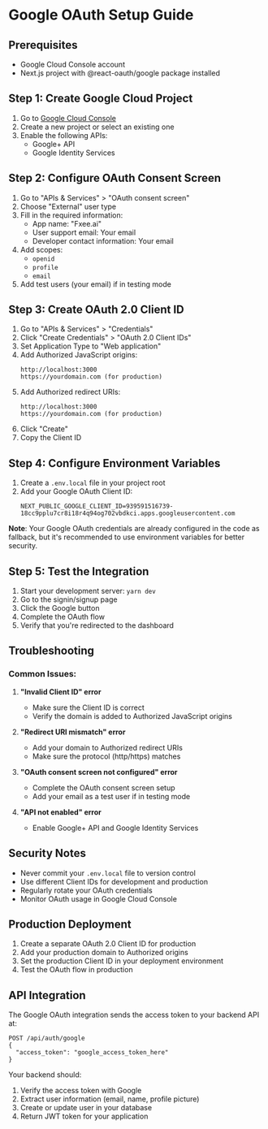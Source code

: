 # Google OAuth Setup Guide

## Prerequisites
- Google Cloud Console account
- Next.js project with @react-oauth/google package installed

## Step 1: Create Google Cloud Project

1. Go to [Google Cloud Console](https://console.cloud.google.com/)
2. Create a new project or select an existing one
3. Enable the following APIs:
   - Google+ API
   - Google Identity Services

## Step 2: Configure OAuth Consent Screen

1. Go to "APIs & Services" > "OAuth consent screen"
2. Choose "External" user type
3. Fill in the required information:
   - App name: "Fxee.ai"
   - User support email: Your email
   - Developer contact information: Your email
4. Add scopes:
   - `openid`
   - `profile`
   - `email`
5. Add test users (your email) if in testing mode

## Step 3: Create OAuth 2.0 Client ID

1. Go to "APIs & Services" > "Credentials"
2. Click "Create Credentials" > "OAuth 2.0 Client IDs"
3. Set Application Type to "Web application"
4. Add Authorized JavaScript origins:
   ```
   http://localhost:3000
   https://yourdomain.com (for production)
   ```
5. Add Authorized redirect URIs:
   ```
   http://localhost:3000
   https://yourdomain.com (for production)
   ```
6. Click "Create"
7. Copy the Client ID

## Step 4: Configure Environment Variables

1. Create a `.env.local` file in your project root
2. Add your Google OAuth Client ID:
   ```
   NEXT_PUBLIC_GOOGLE_CLIENT_ID=939591516739-18cc9pplu7cr8i18r4q94og702vbdkci.apps.googleusercontent.com
   ```

**Note**: Your Google OAuth credentials are already configured in the code as fallback, but it's recommended to use environment variables for better security.

## Step 5: Test the Integration

1. Start your development server: `yarn dev`
2. Go to the signin/signup page
3. Click the Google button
4. Complete the OAuth flow
5. Verify that you're redirected to the dashboard

## Troubleshooting

### Common Issues:

1. **"Invalid Client ID" error**
   - Make sure the Client ID is correct
   - Verify the domain is added to Authorized JavaScript origins

2. **"Redirect URI mismatch" error**
   - Add your domain to Authorized redirect URIs
   - Make sure the protocol (http/https) matches

3. **"OAuth consent screen not configured" error**
   - Complete the OAuth consent screen setup
   - Add your email as a test user if in testing mode

4. **"API not enabled" error**
   - Enable Google+ API and Google Identity Services

## Security Notes

- Never commit your `.env.local` file to version control
- Use different Client IDs for development and production
- Regularly rotate your OAuth credentials
- Monitor OAuth usage in Google Cloud Console

## Production Deployment

1. Create a separate OAuth 2.0 Client ID for production
2. Add your production domain to Authorized origins
3. Set the production Client ID in your deployment environment
4. Test the OAuth flow in production

## API Integration

The Google OAuth integration sends the access token to your backend API at:
```
POST /api/auth/google
{
  "access_token": "google_access_token_here"
}
```

Your backend should:
1. Verify the access token with Google
2. Extract user information (email, name, profile picture)
3. Create or update user in your database
4. Return JWT token for your application
